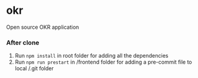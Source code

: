 # okr

Open source OKR application

### After clone

1. Run `npm install` in root folder for adding all the dependencies
2. Run `npm run prestart` in /frontend folder for adding a pre-commit file to local /.git folder
